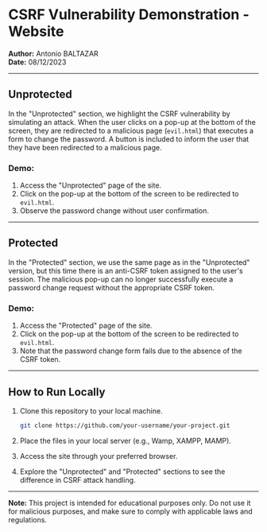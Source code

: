 # CSRF Vulnerability Demonstration - Website

**Author:** Antonio BALTAZAR  
**Date:** 08/12/2023

---

## Unprotected

In the "Unprotected" section, we highlight the CSRF vulnerability by simulating an attack. When the user clicks on a pop-up at the bottom of the screen, they are redirected to a malicious page (`evil.html`) that executes a form to change the password. A button is included to inform the user that they have been redirected to a malicious page.

### Demo:

1. Access the "Unprotected" page of the site.
2. Click on the pop-up at the bottom of the screen to be redirected to `evil.html`.
3. Observe the password change without user confirmation.

---

## Protected

In the "Protected" section, we use the same page as in the "Unprotected" version, but this time there is an anti-CSRF token assigned to the user's session. The malicious pop-up can no longer successfully execute a password change request without the appropriate CSRF token.

### Demo:

1. Access the "Protected" page of the site.
2. Click on the pop-up at the bottom of the screen to be redirected to `evil.html`.
3. Note that the password change form fails due to the absence of the CSRF token.

---

## How to Run Locally

1. Clone this repository to your local machine.

    ```bash
    git clone https://github.com/your-username/your-project.git
    ```

2. Place the files in your local server (e.g., Wamp, XAMPP, MAMP).

3. Access the site through your preferred browser.

4. Explore the "Unprotected" and "Protected" sections to see the difference in CSRF attack handling.

---

**Note:**
This project is intended for educational purposes only. Do not use it for malicious purposes, and make sure to comply with applicable laws and regulations.
